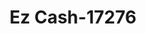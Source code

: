 ---
f_zip-code: 15132
f_state-code: PA
title: Ez Cash-17276
f_phone: 412-672-0077
f_city-only: Mckeesport
f_address: 3105 Walnut Street Mckeesport
f_location-unique-id: '17276'
slug: ez-cash-17276
updated-on: '2024-05-30T13:46:58.046Z'
created-on: '2024-05-30T13:36:59.803Z'
published-on: '2024-05-30T13:54:32.469Z'
f_city-state: cms/city/mckeesport-pa.md
f_company: cms/company/ez-cash.md
f_state: cms/state/pennsylvania.md
layout: '[payday-loan].html'
tags: payday-loan
---